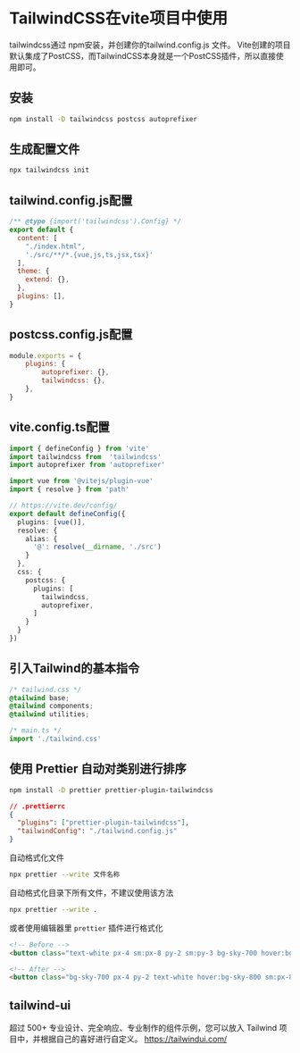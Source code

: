 # TailwindCSS在vite项目中使用
tailwindcss通过 npm安装，并创建你的tailwind.config.js 文件。 Vite创建的项目默认集成了PostCSS，而TailwindCSS本身就是一个PostCSS插件，所以直接使用即可。
## 安装
```bash
npm install -D tailwindcss postcss autoprefixer
```

## 生成配置文件
```bash
npx tailwindcss init
```

## tailwind.config.js配置
```js
/** @type {import('tailwindcss').Config} */
export default {
  content: [
    "./index.html",
    './src/**/*.{vue,js,ts,jsx,tsx}'
  ],
  theme: {
    extend: {},
  },
  plugins: [],
}
```

## postcss.config.js配置
```js
module.exports = {
    plugins: {
        autoprefixer: {},
        tailwindcss: {},
    },
}
```

## vite.config.ts配置
```ts
import { defineConfig } from 'vite'
import tailwindcss from  'tailwindcss'
import autoprefixer from 'autoprefixer'

import vue from '@vitejs/plugin-vue'
import { resolve } from 'path'

// https://vite.dev/config/
export default defineConfig({
  plugins: [vue()],
  resolve: {
    alias: {
      '@': resolve(__dirname, './src')
    }
  },
  css: {
    postcss: {
      plugins: [
        tailwindcss, 
        autoprefixer,
      ]
    }
  }
})
```

## 引入Tailwind的基本指令
```css
/* tailwind.css */
@tailwind base;
@tailwind components;
@tailwind utilities;
```
```js
/* main.ts */
import './tailwind.css'
```

## 使用 Prettier 自动对类别进行排序
```bash
npm install -D prettier prettier-plugin-tailwindcss
```
```json
// .prettierrc
{
  "plugins": ["prettier-plugin-tailwindcss"],
  "tailwindConfig": "./tailwind.config.js"
}
```
自动格式化文件
```bash
npx prettier --write 文件名称
```
自动格式化目录下所有文件，不建议使用该方法
```bash
npx prettier --write .
```
或者使用编辑器里 `prettier` 插件进行格式化
```html
<!-- Before -->
<button class="text-white px-4 sm:px-8 py-2 sm:py-3 bg-sky-700 hover:bg-sky-800">...</button>

<!-- After -->
<button class="bg-sky-700 px-4 py-2 text-white hover:bg-sky-800 sm:px-8 sm:py-3">...</button>
```



## tailwind-ui
超过 500+ 专业设计、完全响应、专业制作的组件示例，您可以放入 Tailwind 项目中，并根据自己的喜好进行自定义。
https://tailwindui.com/